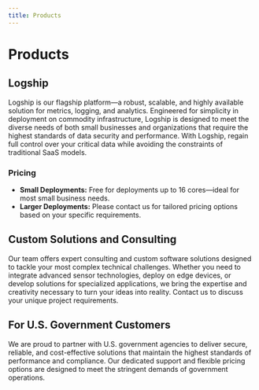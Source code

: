 ```yaml
---
title: Products
---
```


# Products

## Logship

Logship is our flagship platform—a robust, scalable, and highly available solution for metrics, logging, and analytics. Engineered for simplicity in deployment on commodity infrastructure, Logship is designed to meet the diverse needs of both small businesses and organizations that require the highest standards of data security and performance. With Logship, regain full control over your critical data while avoiding the constraints of traditional SaaS models.

### Pricing
* **Small Deployments:** Free for deployments up to 16 cores—ideal for most small business needs.
* **Larger Deployments:** Please contact us for tailored pricing options based on your specific requirements. 

## Custom Solutions and Consulting

Our team offers expert consulting and custom software solutions designed to tackle your most complex technical challenges. Whether you need to integrate advanced sensor technologies, deploy on edge devices, or develop solutions for specialized applications, we bring the expertise and creativity necessary to turn your ideas into reality. Contact us to discuss your unique project requirements.

## For U.S. Government Customers

We are proud to partner with U.S. government agencies to deliver secure, reliable, and cost-effective solutions that maintain the highest standards of performance and compliance. Our dedicated support and flexible pricing options are designed to meet the stringent demands of government operations.